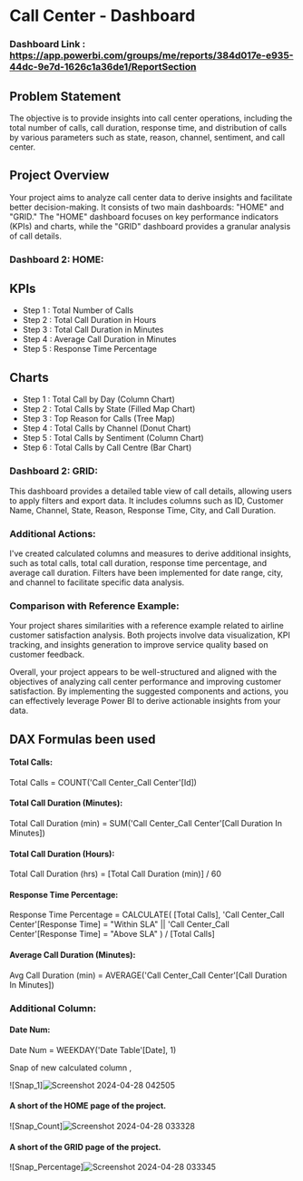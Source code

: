 # Call Center - Dashboard

### Dashboard Link : https://app.powerbi.com/groups/me/reports/384d017e-e935-44dc-9e7d-1626c1a36de1/ReportSection

## Problem Statement

The objective is to provide insights into call center operations, including the total number of calls, call duration, response time, and distribution of calls by various parameters such as state, reason, channel, sentiment, and call center.


## Project Overview
Your project aims to analyze call center data to derive insights and facilitate better decision-making. It consists of two main dashboards: "HOME" and "GRID." The "HOME" dashboard focuses on key performance indicators (KPIs) and charts, while the "GRID" dashboard provides a granular analysis of call details.


### Dashboard 2: HOME: 

## KPIs
- Step 1 : Total Number of Calls
- Step 2 : Total Call Duration in Hours
- Step 3 : Total Call Duration in Minutes
- Step 4 : Average Call Duration in Minutes
- Step 5 : Response Time Percentage
## Charts
- Step 1 : Total Call by Day (Column Chart)
- Step 2 : Total Calls by State (Filled Map Chart)
- Step 3 : Top Reason for Calls (Tree Map)
- Step 4 : Total Calls by Channel (Donut Chart)
- Step 5 : Total Calls by Sentiment (Column Chart)
- Step 6 : Total Calls by Call Centre (Bar Chart)

### Dashboard 2: GRID:
This dashboard provides a detailed table view of call details, allowing users to apply filters and export data. It includes columns such as ID, Customer Name, Channel, State, Reason, Response Time, City, and Call Duration.

### Additional Actions:
I've created calculated columns and measures to derive additional insights, such as total calls, total call duration, response time percentage, and average call duration. Filters have been implemented for date range, city, and channel to facilitate specific data analysis.

### Comparison with Reference Example:
Your project shares similarities with a reference example related to airline customer satisfaction analysis. Both projects involve data visualization, KPI tracking, and insights generation to improve service quality based on customer feedback.

Overall, your project appears to be well-structured and aligned with the objectives of analyzing call center performance and improving customer satisfaction. By implementing the suggested components and actions, you can effectively leverage Power BI to derive actionable insights from your data.



## DAX Formulas been used

#### Total Calls:
Total Calls = COUNT('Call Center_Call Center'[Id])

#### Total Call Duration (Minutes):
Total Call Duration (min) = SUM('Call Center_Call Center'[Call Duration In Minutes])

#### Total Call Duration (Hours):
Total Call Duration (hrs) = [Total Call Duration (min)] / 60

#### Response Time Percentage:
Response Time Percentage = CALCULATE(
    [Total Calls], 
    'Call Center_Call Center'[Response Time] = "Within SLA" || 'Call Center_Call Center'[Response Time] = "Above SLA"
) / [Total Calls]

#### Average Call Duration (Minutes):
Avg Call Duration (min) = AVERAGE('Call Center_Call Center'[Call Duration In Minutes])

### Additional Column:
#### Date Num:
Date Num = WEEKDAY('Date Table'[Date], 1)

Snap of new calculated column ,

![Snap_1]![Screenshot 2024-04-28 042505](https://github.com/somnath-97/Call-Center---Dashboard/assets/148855296/dfd8ba5e-47cc-4af6-9e58-770bf909ba01)

   
#### A short of the HOME page of the project.

![Snap_Count]![Screenshot 2024-04-28 033328](https://github.com/somnath-97/Call-Center---Dashboard/assets/148855296/39699c6e-4bc5-46cb-92b3-395a8405e1fb)


#### A short of the GRID page of the project.
 
 ![Snap_Percentage]![Screenshot 2024-04-28 033345](https://github.com/somnath-97/Call-Center---Dashboard/assets/148855296/d5d7df35-685d-4d4f-8be7-10841e7b7c14)

 
 
